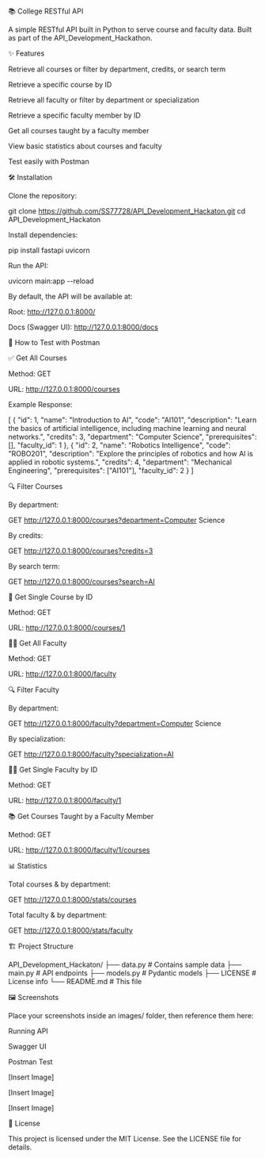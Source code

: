 📚 College RESTful API

A simple RESTful API built in Python to serve course and faculty data.
Built as part of the API_Development_Hackathon.



✨ Features





Retrieve all courses or filter by department, credits, or search term



Retrieve a specific course by ID



Retrieve all faculty or filter by department or specialization



Retrieve a specific faculty member by ID



Get all courses taught by a faculty member



View basic statistics about courses and faculty



Test easily with Postman



🛠 Installation





Clone the repository:

git clone https://github.com/SS77728/API_Development_Hackaton.git
cd API_Development_Hackaton



Install dependencies:

pip install fastapi uvicorn



Run the API:

uvicorn main:app --reload

By default, the API will be available at:





Root: http://127.0.0.1:8000/



Docs (Swagger UI): http://127.0.0.1:8000/docs



🧪 How to Test with Postman

✅ Get All Courses





Method: GET



URL: http://127.0.0.1:8000/courses

Example Response:

[
  {
    "id": 1,
    "name": "Introduction to AI",
    "code": "AI101",
    "description": "Learn the basics of artificial intelligence, including machine learning and neural networks.",
    "credits": 3,
    "department": "Computer Science",
    "prerequisites": [],
    "faculty_id": 1
  },
  {
    "id": 2,
    "name": "Robotics Intelligence",
    "code": "ROBO201",
    "description": "Explore the principles of robotics and how AI is applied in robotic systems.",
    "credits": 4,
    "department": "Mechanical Engineering",
    "prerequisites": ["AI101"],
    "faculty_id": 2
  }
]

🔍 Filter Courses





By department:

GET http://127.0.0.1:8000/courses?department=Computer Science



By credits:

GET http://127.0.0.1:8000/courses?credits=3



By search term:

GET http://127.0.0.1:8000/courses?search=AI

📌 Get Single Course by ID





Method: GET



URL: http://127.0.0.1:8000/courses/1

👨‍🏫 Get All Faculty





Method: GET



URL: http://127.0.0.1:8000/faculty

🔍 Filter Faculty





By department:

GET http://127.0.0.1:8000/faculty?department=Computer Science



By specialization:

GET http://127.0.0.1:8000/faculty?specialization=AI

👨‍🏫 Get Single Faculty by ID





Method: GET



URL: http://127.0.0.1:8000/faculty/1

📚 Get Courses Taught by a Faculty Member





Method: GET



URL: http://127.0.0.1:8000/faculty/1/courses

📊 Statistics





Total courses & by department:

GET http://127.0.0.1:8000/stats/courses



Total faculty & by department:

GET http://127.0.0.1:8000/stats/faculty



🏗 Project Structure

API_Development_Hackaton/
├── data.py       # Contains sample data
├── main.py       # API endpoints
├── models.py     # Pydantic models
├── LICENSE       # License info
└── README.md     # This file



🖼 Screenshots

Place your screenshots inside an images/ folder, then reference them here:







Running API



Swagger UI



Postman Test





[Insert Image]



[Insert Image]



[Insert Image]



📄 License

This project is licensed under the MIT License.
See the LICENSE file for details.
